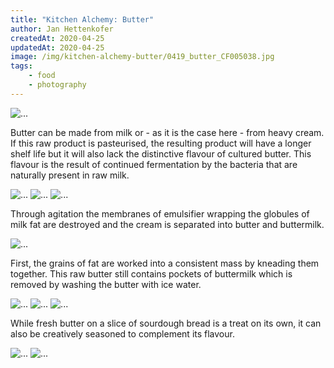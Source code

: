 ```yaml
---
title: "Kitchen Alchemy: Butter"
author: Jan Hettenkofer
createdAt: 2020-04-25
updatedAt: 2020-04-25
image: /img/kitchen-alchemy-butter/0419_butter_CF005038.jpg
tags:
    - food
    - photography
---
```


<div class="font-serif text-center">

<img alt="..." src="/img/kitchen-alchemy-butter/0419_butter_CF004976.jpg">


Butter can be made from milk or - as it is the case here - from heavy cream. If this raw product is pasteurised, the resulting product will have a longer shelf life but it will also lack the distinctive flavour of cultured butter. This flavour is the result of continued fermentation by the bacteria that are naturally present in raw milk.

<full-bleed-section>
    <div
        class="grid grid-cols-3 gap-8 w-full relative"
    >
            <img alt="..." src="/img/kitchen-alchemy-butter/0419_butter_CF005001.jpg">
            <img alt="..." src="/img/kitchen-alchemy-butter/0419_butter_CF005008.jpg">
            <img alt="..." src="/img/kitchen-alchemy-butter/0419_butter_CF005018.jpg">
    </div>
</full-bleed-section>

Through agitation the membranes of emulsifier wrapping the globules of milk fat are destroyed and the cream is separated into butter and buttermilk.

<full-bleed-section>
    <img alt="..." src="/img/kitchen-alchemy-butter/0419_butter_CF005038.jpg">
</full-bleed-section>

First, the grains of fat are worked into a consistent mass by kneading them together. This raw butter still contains pockets of buttermilk which is removed by washing the butter with ice water.

<full-bleed-section>
    <div
        class="grid grid-cols-3 gap-8 w-full relative"
    >
            <img alt="..." src="/img/kitchen-alchemy-butter/0419_butter_CF005041.jpg">
            <img alt="..." src="/img/kitchen-alchemy-butter/0419_butter_CF005048.jpg">
            <img alt="..." src="/img/kitchen-alchemy-butter/0419_butter_CF005059.jpg">
    </div>
</full-bleed-section>

While fresh butter on a slice of sourdough bread is a treat on its own, it can also be creatively seasoned to complement its flavour.

<full-bleed-section>
    <div
        class="grid grid-cols-2 gap-8 w-full relative"
    >
            <img alt="..." src="/img/kitchen-alchemy-butter/0419_butter_CF005082.jpg">
            <img alt="..." src="/img/kitchen-alchemy-butter/0419_butter_CF005094.jpg">
    </div>
</full-bleed-section>

</div>
